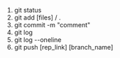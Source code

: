 1. git status
2. git add [files] / .
3. git commit -m "comment"
4. git log
5. git log --oneline
6. git push [rep_link] [branch_name]